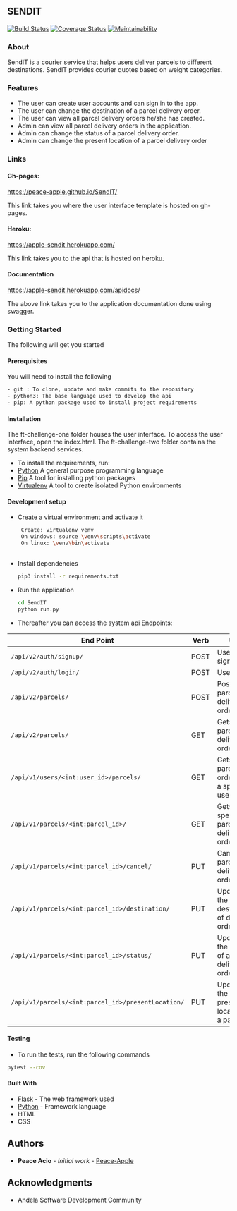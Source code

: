 ## SENDIT
[![Build Status](https://travis-ci.org/Peace-Apple/SendIT.svg?branch=develop)](https://travis-ci.org/Peace-Apple/SendIT)
[![Coverage Status](https://coveralls.io/repos/github/Peace-Apple/SendIT/badge.svg?branch=develop)](https://coveralls.io/github/Peace-Apple/SendIT?branch=develop)
[![Maintainability](https://api.codeclimate.com/v1/badges/1c2a090696fb6dbedf32/maintainability)](https://codeclimate.com/github/Peace-Apple/SendIT/maintainability)

### About
SendIT is a courier service that helps users deliver parcels to different destinations. SendIT
provides courier quotes based on weight categories.

### Features
- The user can create user accounts and can sign in to the app.
- The user can change the destination of a parcel delivery order.
- The user can view all parcel delivery orders he/she has created.
- Admin can view all parcel delivery orders in the application.
- Admin can change the status of a parcel delivery order.
- Admin can change the present location of a parcel delivery order

### Links

#### Gh-pages:  
https://peace-apple.github.io/SendIT/

This link takes you where the user interface template is hosted on gh-pages.

#### Heroku:    
https://apple-sendit.herokuapp.com/

This link takes you to the api that is hosted on heroku.

#### Documentation
https://apple-sendit.herokuapp.com/apidocs/

The above link takes you to the application documentation done using swagger.

### Getting Started 
The following will get you started
#### Prerequisites
You will need to install the following

```bash
- git : To clone, update and make commits to the repository
- python3: The base language used to develop the api
- pip: A python package used to install project requirements
```
#### Installation
The ft-challenge-one folder houses the user interface. To access the user interface, open the index.html.
The ft-challenge-two folder contains the system backend services.
- To install the requirements, run:
- [Python](https://www.python.org/) A general purpose programming language
- [Pip](https://pypi.org/project/pip/) A tool for installing python packages
- [Virtualenv](https://virtualenv.pypa.io/en/stable/)  A tool to create isolated Python environments

#### Development setup
- Create a virtual environment and activate it
    ```bash
     Create: virtualenv venv
     On windows: source \venv\scripts\activate
     On linux: \venv\bin\activate
     
    ```
- Install dependencies 
    ```bash
    pip3 install -r requirements.txt
    ```
- Run the application
    ```bash
    cd SendIT
    python run.py
    ```
- Thereafter you can access the system api Endpoints:

| End Point                                           | Verb |Use                                       |
| ----------------------------------------------------|------|------------------------------------------|
|`/api/v2/auth/signup/`                               |POST  |User signup                               |
|`/api/v2/auth/login/`                                |POST  |User login                                |
|`/api/v2/parcels/`                                   |POST  |Posts a parcel delivery order             |
|`/api/v2/parcels/               `                    |GET   |Gets all parcel delivery orders           |
|`/api/v1/users/<int:user_id>/parcels/`               |GET   |Gets all parcel orders for a specific user|
|`/api/v1/parcels/<int:parcel_id>/`                   |GET   |Gets a specific parcel delivery order     |
|`/api/v1/parcels/<int:parcel_id>/cancel/`            |PUT   |Cancels a parcel delivery order           |
|`/api/v1/parcels/<int:parcel_id>/destination/`       |PUT   |Updates the destination of delivery order |
|`/api/v1/parcels/<int:parcel_id>/status/`            |PUT   |Updates the status of a delivery order    |
|`/api/v1/parcels/<int:parcel_id>/presentLocation/`   |PUT   |Updates the present location of a parcel  |

#### Testing

- To run the tests, run the following commands

```bash
pytest --cov 
```

#### Built With

* [Flask](http://flask.pocoo.org/docs/1.0/) - The web framework used
* [Python](https://www.python.org/) - Framework language
* HTML
* CSS

## Authors

* **Peace Acio** - *Initial work* - [Peace-Apple](https://github.com/Peace-Apple)

## Acknowledgments

* Andela Software Development Community







